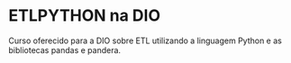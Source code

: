# ETLPYTHON na DIO
Curso oferecido para a DIO sobre ETL utilizando a linguagem Python e as bibliotecas pandas e pandera.
